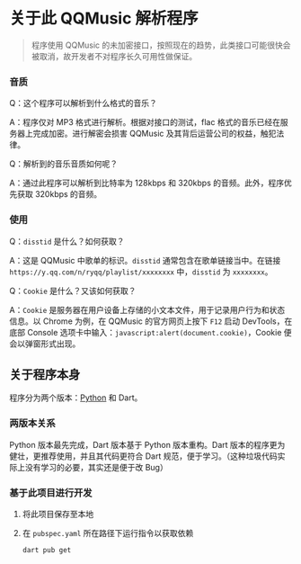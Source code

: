 # 关于此 QQMusic 解析程序

> 程序使用 QQMusic 的未加密接口，按照现在的趋势，此类接口可能很快会被取消，故开发者不对程序长久可用性做保证。

### 音质

Q：这个程序可以解析到什么格式的音乐？

A：程序仅对 MP3 格式进行解析。根据对接口的测试，flac 格式的音乐已经在服务器上完成加密。进行解密会损害 QQMusic 及其背后运营公司的权益，触犯法律。

Q：解析到的音乐音质如何呢？

A：通过此程序可以解析到比特率为 128kbps 和 320kbps 的音频。此外，程序优先获取 320kbps 的音频。

### 使用

Q：`disstid` 是什么？如何获取？

A：这是 QQMusic 中歌单的标识。`disstid` 通常包含在歌单链接当中。在链接 `https://y.qq.com/n/ryqq/playlist/xxxxxxxx` 中，`disstid` 为 `xxxxxxxx`。

Q：`Cookie` 是什么？又该如何获取？

A：`Cookie` 是服务器在用户设备上存储的小文本文件，用于记录用户行为和状态信息。以 Chrome 为例，在 QQMusic 的官方网页上按下 `F12` 启动 DevTools，在底部 Console 选项卡中输入：`javascript:alert(document.cookie)`，Cookie 便会以弹窗形式出现。

## 关于程序本身

程序分为两个版本：[Python](https://github.com/yzyf1312/small-things/tree/main/Fuck_some_music/fuck_qqmusic) 和 Dart。

### 两版本关系

Python 版本最先完成，Dart 版本基于 Python 版本重构。Dart 版本的程序更为健壮，更推荐使用，并且其代码更符合 Dart 规范，便于学习。（这种垃圾代码实际上没有学习的必要，其实还是便于改 Bug）

### 基于此项目进行开发

1. 将此项目保存至本地

2. 在 `pubspec.yaml` 所在路径下运行指令以获取依赖

   ```
   dart pub get
   ```